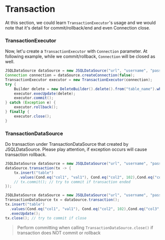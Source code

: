 # Transaction
At this section, we could learn `TransactionExecutor`'s usage and we would note that it's detail for commit/rollback/end and even Connection close.

### TransactionExecutor
Now, let'u create a `TransactionExecutor` with `Connection` parameter. At following example, while we commit/rollback, `Connection` will be closed as well.
```java
JSQLDataSource dataSource = new JSQLDataSource("url", "username", "password");
Connection connection = dataSource.createConnection(false);
TransactionExecutor executor = new TransactionExecutor(connection);
try {
    Builder delete = new DeleteBuilder().delete().from("table_name").where().eq("id", "<UUID>").build()};
    executor.execUpdate(delete);
    executor.commit();
} catch (Exception e) {
    executor.rollback();
} finally {
    executor.close();
}
```

### TransactionDataSource

Do transaction under TransactionDataSource that created by JSQLDataSource.
Please play attention, if exception occurs will cause transaction rollback.

```java
JSQLDataSource dataSource = new JSQLDataSource("url", "username", "password");
dataSource.transaction(tx -> {
    tx.insert("table")
      .values(Cond.eq("col1", "val1"), Cond.eq("col2", 102),Cond.eq("col3", "val3")).execUpdate();
    // tx.commit(); // try to commit if transaction ended
});
```

```java
JSQLDataSource dataSource = new JSQLDataSource("url", "username", "password");
TransactionDataSource tx = dataSource.transaction();
tx.insert("table")
  .values(Cond.eq("col1", "val1"), Cond.eq("col2", 102),Cond.eq("col3", "val3"))
  .execUpdate();
tx.close(); // try to commit if close
```

> Perform committing when calling `TransactionDataSource.close()` if transaction does NOT commit or rollback